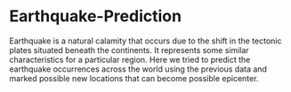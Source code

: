 # Earthquake-Prediction
Earthquake is a natural calamity that occurs due to the shift in the tectonic plates situated beneath the continents. It represents some similar characteristics for a particular region. Here we tried to predict the earthquake occurrences across the world using the previous data and marked possible new locations that can become possible epicenter.  
